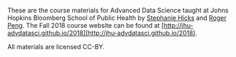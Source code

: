 These are the course materials for Advanced Data Science taught at Johns Hopkins Bloomberg School of Public Health by [Stephanie Hicks](http://stephaniehicks.com) and [Roger Peng](http://www.biostat.jhsph.edu/~rpeng/). The Fall 2018 course website can be found at [http://jhu-advdatasci.github.io/2018](http://jhu-advdatasci.github.io/2018). 

All materials are licensed CC-BY. 


